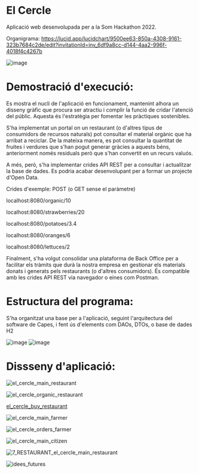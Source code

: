 # El Cercle

Aplicació web desenvolupada per a la Som Hackathon 2022.

Organigrama: https://lucid.app/lucidchart/9500ee63-850a-4308-9161-323b7684c2de/edit?invitationId=inv_6df9a8cc-d144-4aa2-996f-4018f4c4267b

![image](https://user-images.githubusercontent.com/60795194/161408150-9725eef0-f743-4a44-bfa3-dafd57ad1705.png)

# Demostració d'execució:

Es mostra el nucli de l'aplicació en funcionament, mantenint alhora un disseny gràfic que procura ser atractiu i complir la funció de cridar l'atenció del públic. Aquesta és l'estratègia per fomentar les pràctiques sostenibles.

S'ha implementat un portal on un restaurant (o d'altres tipus de consumidors de recursos naturals) pot consultar el material orgànic que ha arribat a reciclar. De la mateixa manera, es pot consultar la quantitat de fruites i verdures que s'han pogut generar gràcies a aquests béns, anteriorment només residuals però que s'han convertit en un recurs valuós.



A més, però, s'ha implementar crides API REST per a consultar i actualitzar la base de dades. Es podria acabar desenvolupant per a formar un projecte d'Open Data.

Crides d'exemple:
POST (o GET sense el paràmetre)

localhost:8080/organic/10

localhost:8080/strawberries/20

localhost:8080/potatoes/3.4

localhost:8080/oranges/6

localhost:8080/lettuces/2


Finalment, s'ha volgut consolidar una plataforma de Back Office per a facilitar els tràmits que durà la nostra empresa en gestionar els materials donats i generats pels restaurants (o d'altres consumidors). És compatible amb les crides API REST via navegador o eines com Postman.

# Estructura del programa:

S'ha organitzat una base per a l'aplicació, seguint l'arquitectura del software de Capes, i fent ús d'elements com DAOs, DTOs, o base de dades H2

![image](https://user-images.githubusercontent.com/60795194/161414381-e01df626-fb13-47bd-94ee-8d6dc87eb96e.png)
![image](https://user-images.githubusercontent.com/60795194/161414425-5f2c046c-562f-42c6-9f2a-e995be52a88f.png)


# Dissseny d'aplicació:

![el_cercle_main_restaurant](https://user-images.githubusercontent.com/60795194/161408180-26a59fff-6881-4646-9ee2-b1c4e3ede688.png)

![el_cercle_organic_restaurant](https://user-images.githubusercontent.com/60795194/161408193-e0ef45da-a218-42dd-8b7b-fa2ab3499f3d.png)

[el_cercle_buy_restaurant](https://user-images.githubusercontent.com/60795194/161408167-9038dce4-4b0c-42ca-b5de-bb22286c0519.png)

![el_cercle_main_farmer](https://user-images.githubusercontent.com/60795194/161408177-516bd2c0-3598-4d8d-95f3-b329088e4a69.png)

![el_cercle_orders_farmer](https://user-images.githubusercontent.com/60795194/161408186-ae51c0f9-5835-45a1-8c3f-f9a1eabbaad4.png)

![el_cercle_main_citizen](https://user-images.githubusercontent.com/60795194/161408171-96a3ab92-fd33-44ad-a12e-77429a088bf0.png)

![7_RESTAURANT_el_cercle_main_restaurant](https://user-images.githubusercontent.com/60795194/161408200-eed655f3-fbd9-4260-8372-572670298f1e.png)

![idees_futures](https://user-images.githubusercontent.com/60795194/161414342-e24cfdb1-dcbd-41d8-a8d2-51a6a8c72574.png)
